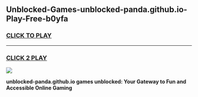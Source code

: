 
## Unblocked-Games-unblocked-panda.github.io-Play-Free-b0yfa
<h3>
<a href="https://premium76.site?title=unblocked-panda.github.io&ref=18A1">CLICK TO PLAY</a></h3>
<hr>

<h3>
<a href="https://premium76.site?title=unblocked-panda.github.io&ref=18A1">CLICK 2 PLAY</a>
  
</h3>

<a href="https://premium76.site?title=unblocked-panda.github.io&ref=18A1"><img src="https://clearcache.store/games.png"></a>


**unblocked-panda.github.io games unblocked: Your Gateway to Fun and Accessible Online Gaming**
